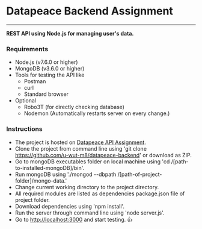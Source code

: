 # Datapeace Backend Assignment
---
**REST API using Node.js for managing user's data.**

### Requirements
- Node.js (v7.6.0 or higher)
- MongoDB (v3.6.0 or higher)
- Tools for testing the API like
  - Postman
  - curl
  - Standard browser
- Optional
  - Robo3T (for directly checking database)
  - Nodemon (Automatically restarts server on every change.)

### Instructions
- The project is hosted on [Datapeace API Assignment](https://github.com/u-wut-m8/datapeace-backend).
- Clone the project from command line using 'git clone https://github.com/u-wut-m8/datapeace-backend' or download as ZIP.
- Go to mongoDB executables folder on local machine using 'cd /[path-to-installed-mongoDB]/bin'.
- Run mongoDB using './mongod --dbpath /[path-of-project-folder]/mongo-data.'
- Change current working directory to the project directory.
- All required modules are listed as dependencies package.json file of project folder.
- Download dependencies using 'npm install'.
- Run the server through command line using 'node server.js'.
- Go to [http://localhost:3000](http://localhost:3000) and start testing. :+1:
